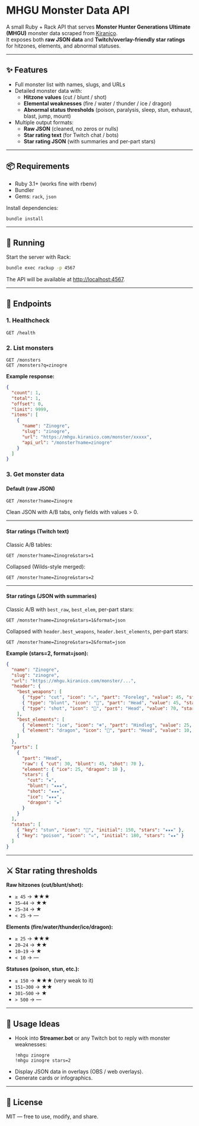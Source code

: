# MHGU Monster Data API

A small Ruby + Rack API that serves **Monster Hunter Generations Ultimate (MHGU)** monster data scraped from [Kiranico](https://mhgu.kiranico.com/).  
It exposes both **raw JSON data** and **Twitch/overlay-friendly star ratings** for hitzones, elements, and abnormal statuses.

---

## ✨ Features

- Full monster list with names, slugs, and URLs
- Detailed monster data with:
  - **Hitzone values** (cut / blunt / shot)
  - **Elemental weaknesses** (fire / water / thunder / ice / dragon)
  - **Abnormal status thresholds** (poison, paralysis, sleep, stun, exhaust, blast, jump, mount)
- Multiple output formats:
  - **Raw JSON** (cleaned, no zeros or nulls)
  - **Star rating text** (for Twitch chat / bots)
  - **Star rating JSON** (with summaries and per-part stars)

---

## 📦 Requirements

- Ruby 3.1+ (works fine with rbenv)
- Bundler
- Gems: `rack`, `json`

Install dependencies:

```bash
bundle install
```

---

## 🚀 Running

Start the server with Rack:

```bash
bundle exec rackup -p 4567
```

The API will be available at [http://localhost:4567](http://localhost:4567).

---

## 🔑 Endpoints

### 1. Healthcheck
```http
GET /health
```

### 2. List monsters
```http
GET /monsters
GET /monsters?q=zinogre
```

**Example response:**
```json
{
  "count": 1,
  "total": 1,
  "offset": 0,
  "limit": 9999,
  "items": [
    {
      "name": "Zinogre",
      "slug": "zinogre",
      "url": "https://mhgu.kiranico.com/monster/xxxxx",
      "api_url": "/monster?name=zinogre"
    }
  ]
}
```

### 3. Get monster data

#### Default (raw JSON)
```http
GET /monster?name=Zinogre
```

Clean JSON with A/B tabs, only fields with values > 0.

---

#### Star ratings (Twitch text)

Classic A/B tables:
```http
GET /monster?name=Zinogre&stars=1
```

Collapsed (Wilds-style merged):
```http
GET /monster?name=Zinogre&stars=2
```

---

#### Star ratings (JSON with summaries)

Classic A/B with `best_raw`, `best_elem`, per-part stars:
```http
GET /monster?name=Zinogre&stars=1&format=json
```

Collapsed with `header.best_weapons`, `header.best_elements`, per-part stars:
```http
GET /monster?name=Zinogre&stars=2&format=json
```

**Example (stars=2, format=json):**
```json
{
  "name": "Zinogre",
  "slug": "zinogre",
  "url": "https://mhgu.kiranico.com/monster/...",
  "header": {
    "best_weapons": [
      { "type": "cut", "icon": "⚔️", "part": "Foreleg", "value": 45, "stars": "★★★" },
      { "type": "blunt", "icon": "🔨", "part": "Head", "value": 45, "stars": "★★★" },
      { "type": "shot", "icon": "🎯", "part": "Head", "value": 70, "stars": "★★★" }
    ],
    "best_elements": [
      { "element": "ice", "icon": "❄️", "part": "Hindleg", "value": 25, "stars": "★★★" },
      { "element": "dragon", "icon": "🐉", "part": "Head", "value": 10, "stars": "★" }
    ]
  },
  "parts": [
    {
      "part": "Head",
      "raw": { "cut": 30, "blunt": 45, "shot": 70 },
      "element": { "ice": 25, "dragon": 10 },
      "stars": {
        "cut": "★",
        "blunt": "★★★",
        "shot": "★★★",
        "ice": "★★★",
        "dragon": "★"
      }
    }
  ],
  "status": [
    { "key": "stun", "icon": "💫", "initial": 150, "stars": "★★★" },
    { "key": "poison", "icon": "☠️", "initial": 180, "stars": "★★" }
  ]
}
```

---

## ⚔️ Star rating thresholds

**Raw hitzones (cut/blunt/shot):**
- `≥ 45` → ★★★
- `35–44` → ★★
- `25–34` → ★
- `< 25` → —

**Elements (fire/water/thunder/ice/dragon):**
- `≥ 25` → ★★★
- `20–24` → ★★
- `10–19` → ★
- `< 10` → —

**Statuses (poison, stun, etc.):**
- `≤ 150` → ★★★ (very weak to it)
- `151–300` → ★★
- `301–500` → ★
- `> 500` → —

---

## 🎯 Usage Ideas

- Hook into **Streamer.bot** or any Twitch bot to reply with monster weaknesses:
  ```
  !mhgu zinogre
  !mhgu zinogre stars=2
  ```
- Display JSON data in overlays (OBS / web overlays).
- Generate cards or infographics.

---

## 📝 License

MIT — free to use, modify, and share.
